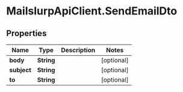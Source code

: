 # MailslurpApiClient.SendEmailDto

## Properties
Name | Type | Description | Notes
------------ | ------------- | ------------- | -------------
**body** | **String** |  | [optional] 
**subject** | **String** |  | [optional] 
**to** | **String** |  | [optional] 


